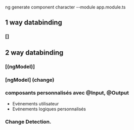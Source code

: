 ng generate component character --module app.module.ts

## 1 way databinding
### []

## 2 way databinding
### [(ngModel)]
### [ngModel] (change)
### composants personnalisés avec @Input, @Output
* Evénements utilisateur 
* Evénements logiques personnalisés 

### Change Detection.
